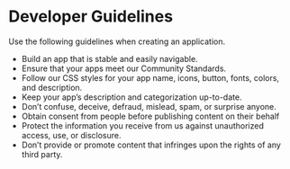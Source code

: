 # Developer Guidelines

Use the following guidelines when creating an application.

* Build an app that is stable and easily navigable.  
* Ensure that your apps meet our Community Standards.
* Follow our CSS styles for your app name, icons, button, fonts, colors, and description.
* Keep your app’s description and categorization up-to-date. 
* Don’t confuse, deceive, defraud, mislead, spam, or surprise anyone.  
* Obtain consent from people before publishing content on their behalf
* Protect the information you receive from us against unauthorized access, use, or disclosure.
* Don’t provide or promote content that infringes upon the rights of any third party.

